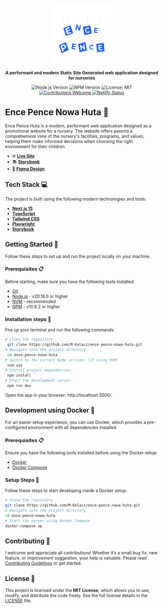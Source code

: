 <p align="center">
  <img src="./src/images/readme-banner.png" alt="Ence Pence Logo" width="200" />
</p>

<p align="center"><strong>A performant and modern Static Site Generated web application designed for nurseries</strong></p>

<p align="center">
  <img src="https://img.shields.io/badge/node-v20.18.0-brightgreen.svg?style=flat-square" alt="Node.js Version" />
  <img src="https://img.shields.io/badge/npm-v10.8.2-blue.svg?style=flat-square" alt="NPM Version" />
  <img src="https://img.shields.io/badge/License-MIT-yellow.svg?style=flat-square" alt="License: MIT" />
  <br />
  <a href="./contributing.md">
    <img src="https://img.shields.io/badge/contributions-welcome-orange.svg?style=flat-square" alt="Contributions Welcome" />
  </a>
 <a href="https://app.netlify.com/sites/ence-pence-nowa-huta/deploys">
    <img src="https://api.netlify.com/api/v1/badges/0bfd1dbb-95f4-4e10-87e9-8fe83e642604/deploy-status" alt="Netlify Status">
  </a>
</p>

# Ence Pence Nowa Huta 👶

Ence Pence Huta is a modern, performant web application designed as a promotional website for a nursery. The website offers parents a comprehensive view of the nursery's facilities, programs, and values, helping them make informed decisions when choosing the right environment for their children.

- 🌐 [**Live Site**](https://ence-pence-nowa-huta.netlify.app/)
- 📚 [**Storybook**](https://m-kolacz.github.io/ence-pence-nowa-huta/)
- 🎨 [**Figma Design**](https://www.figma.com/design/zx5FkmiDiV7F8Jn5phnpeJ/Ence-Pence-Huta?node-id=3-3&t=wd9jzcLxvfWzEG6E-1)

## Tech Stack 💻

The project is built using the following modern technologies and tools:

- **[Next.js 15](https://nextjs.org/)**
- **[TypeScript](https://www.typescriptlang.org/)**
- **[Tailwind CSS](https://tailwindcss.com/)**
- **[Playwright](https://playwright.dev/)**
- **[Storybook](https://storybook.js.org/)**

## Getting Started 🚀

Follow these steps to set up and run the project locally on your machine.

### Prerequisites 📋

Before starting, make sure you have the following tools installed:

- [Git](https://git-scm.com/)
- [Node.js](https://nodejs.org/en/) - v20.18.0 or higher
- [NVM](https://github.com/nvm-sh/nvm) - recommended
- [NPM](https://www.npmjs.com/) - v10.8.2 or higher

### Installation steps 🔧

Fire up your terminal and run the following commands:

```sh
# Clone the repository
 git clone https://github.com/M-Kolacz/ence-pence-nowa-huta.git
# Navigate into the project directory:
 cd ence-pence-nowa-huta
# Switch to the correct Node version: (If using NVM)
 nvm use
# Install project dependencies:
 npm install
# Start the development server:
 npm run dev
```

Open the app in your browser: http://localhost:3000/.

## Development using Docker 🐳

For an easier setup experience, you can use Docker, which provides a pre-configured environment with all dependencies installed.

### Prerequisites 📋

Ensure you have the following tools installed before using the Docker setup:

- [Docker](https://www.docker.com/products/docker-desktop)
- [Docker Compose](https://docs.docker.com/compose/install/)

### Setup Steps 🔧

Follow these steps to start developing inside a Docker setup:

```sh
# Clone the repository
git clone https://github.com/M-Kolacz/ence-pence-nowa-huta.git
# Navigate into the project directory
cd ence-pence-nowa-huta
# Start the server using Docker Compose
docker-compose up
```

## Contributing 🤝

I welcome and appreciate all contributions! Whether it’s a small bug fix, new feature, or improvement suggestion, your help is valuable. Please read [Contributing Guidelines](./contributing.md) to get started.

## License 📝

This project is licensed under the **MIT License**, which allows you to use, modify, and distribute the code freely. See the full license details in the [LICENSE](./LICENSE.md) file.
